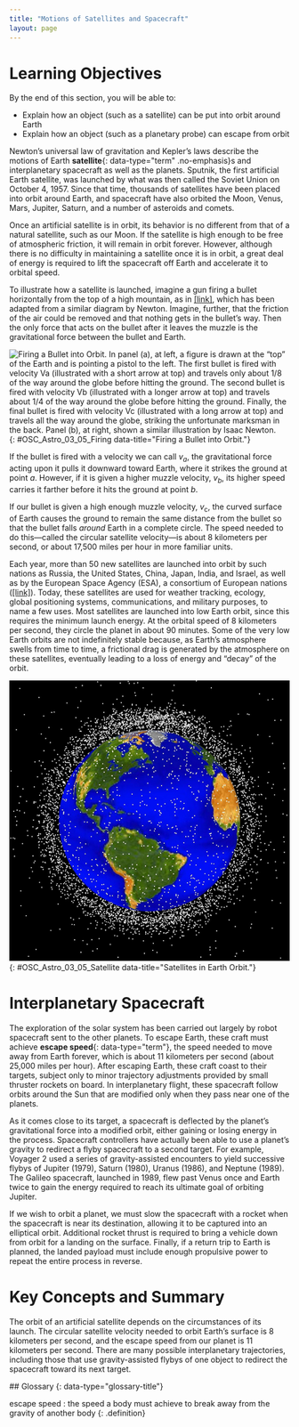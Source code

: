 ```yaml
---
title: "Motions of Satellites and Spacecraft"
layout: page
---
```



# Learning Objectives

By the end of this section, you will be able to:

* Explain how an object (such as a satellite) can be put into orbit around Earth
* Explain how an object (such as a planetary probe) can escape from orbit

Newton’s universal law of gravitation and Kepler’s laws describe the motions of Earth **satellite**{: data-type="term" .no-emphasis}s and interplanetary spacecraft as well as the planets. Sputnik, the first artificial Earth satellite, was launched by what was then called the Soviet Union on October 4, 1957. Since that time, thousands of satellites have been placed into orbit around Earth, and spacecraft have also orbited the Moon, Venus, Mars, Jupiter, Saturn, and a number of asteroids and comets.

Once an artificial satellite is in orbit, its behavior is no different from that of a natural satellite, such as our Moon. If the satellite is high enough to be free of atmospheric friction, it will remain in orbit forever. However, although there is no difficulty in maintaining a satellite once it is in orbit, a great deal of energy is required to lift the spacecraft off Earth and accelerate it to orbital speed.

To illustrate how a satellite is launched, imagine a gun firing a bullet horizontally from the top of a high mountain, as in [\[link\]](#OSC_Astro_03_05_Firing), which has been adapted from a similar diagram by Newton. Imagine, further, that the friction of the air could be removed and that nothing gets in the bullet’s way. Then the only force that acts on the bullet after it leaves the muzzle is the gravitational force between the bullet and Earth.

 ![Firing a Bullet into Orbit. In panel (a), at left, a figure is drawn at the &#x201C;top&#x201D; of the Earth and is pointing a pistol to the left. The first bullet is fired with velocity Va (illustrated with a short arrow at top) and travels only about 1/8 of the way around the globe before hitting the ground. The second bullet is fired with velocity Vb (illustrated with a longer arrow at top) and travels about 1/4 of the way around the globe before hitting the ground. Finally, the final bullet is fired with velocity Vc (illustrated with a long arrow at top) and travels all the way around the globe, striking the unfortunate marksman in the back. Panel (b), at right, shown a similar illustration by Isaac Newton.](../resources/OSC_Astro_03_05_Firing.jpg "(a) For paths a and b, the velocity is not enough to prevent gravity from pulling the bullet back to Earth; in case c, the velocity allows the bullet to fall completely around Earth. (b) This diagram by Newton in his De Mundi Systemate, 1731 edition, illustrates the same concept shown in (a)."){: #OSC_Astro_03_05_Firing data-title="Firing a Bullet into Orbit."}

If the bullet is fired with a velocity we can call *v<sub>a</sub>*, the gravitational force acting upon it pulls it downward toward Earth, where it strikes the ground at point *a*. However, if it is given a higher muzzle velocity, *v<sub>b</sub>*, its higher speed carries it farther before it hits the ground at point *b*.

If our bullet is given a high enough muzzle velocity, *v*<sub>c</sub>, the curved surface of Earth causes the ground to remain the same distance from the bullet so that the bullet falls *around* Earth in a complete circle. The speed needed to do this—called the circular satellite velocity—is about 8 kilometers per second, or about 17,500 miles per hour in more familiar units.

Each year, more than 50 new satellites are launched into orbit by such nations as Russia, the United States, China, Japan, India, and Israel, as well as by the European Space Agency (ESA), a consortium of European nations ([\[link\]](#OSC_Astro_03_05_Satellite)). Today, these satellites are used for weather tracking, ecology, global positioning systems, communications, and military purposes, to name a few uses. Most satellites are launched into low Earth orbit, since this requires the minimum launch energy. At the orbital speed of 8 kilometers per second, they circle the planet in about 90 minutes. Some of the very low Earth orbits are not indefinitely stable because, as Earth’s atmosphere swells from time to time, a frictional drag is generated by the atmosphere on these satellites, eventually leading to a loss of energy and “decay” of the orbit.

 ![Satellites in Earth Orbit. The thousands of objects orbiting the Earth are represented as white dots surrounding the planet in this illustration. Most of the objects are in low Earth orbit, roughly between about 100 to 1000 miles.](../resources/OSC_Astro_03_05_Satellite.jpg "This figure shows the larger pieces of orbital debris that are being tracked by NASA in Earth&#x2019;s orbit. (credit: NASA/JSC)"){: #OSC_Astro_03_05_Satellite data-title="Satellites in Earth Orbit."}

# Interplanetary Spacecraft

The exploration of the solar system has been carried out largely by robot spacecraft sent to the other planets. To escape Earth, these craft must achieve **escape speed**{: data-type="term"}, the speed needed to move away from Earth forever, which is about 11 kilometers per second (about 25,000 miles per hour). After escaping Earth, these craft coast to their targets, subject only to minor trajectory adjustments provided by small thruster rockets on board. In interplanetary flight, these spacecraft follow orbits around the Sun that are modified only when they pass near one of the planets.

As it comes close to its target, a spacecraft is deflected by the planet’s gravitational force into a modified orbit, either gaining or losing energy in the process. Spacecraft controllers have actually been able to use a planet’s gravity to redirect a flyby spacecraft to a second target. For example, Voyager 2 used a series of gravity-assisted encounters to yield successive flybys of Jupiter (1979), Saturn (1980), Uranus (1986), and Neptune (1989). The Galileo spacecraft, launched in 1989, flew past Venus once and Earth twice to gain the energy required to reach its ultimate goal of orbiting Jupiter.

If we wish to orbit a planet, we must slow the spacecraft with a rocket when the spacecraft is near its destination, allowing it to be captured into an elliptical orbit. Additional rocket thrust is required to bring a vehicle down from orbit for a landing on the surface. Finally, if a return trip to Earth is planned, the landed payload must include enough propulsive power to repeat the entire process in reverse.

# Key Concepts and Summary

The orbit of an artificial satellite depends on the circumstances of its launch. The circular satellite velocity needed to orbit Earth’s surface is 8 kilometers per second, and the escape speed from our planet is 11 kilometers per second. There are many possible interplanetary trajectories, including those that use gravity-assisted flybys of one object to redirect the spacecraft toward its next target.

<div data-type="glossary" markdown="1">
## Glossary
{: data-type="glossary-title"}

escape speed
: the speed a body must achieve to break away from the gravity of another body
{: .definition}

</div>

